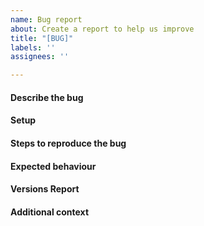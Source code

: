 ```yaml
---
name: Bug report
about: Create a report to help us improve
title: "[BUG]"
labels: ''
assignees: ''

---
```


<!--
Notes:
1. Only post _bug reports_ here.
2. Use the appropriate template for _feature requests_.
3. Please direct questions to the [`#formulas` channel on Slack](https://saltstackcommunity.slack.com/messages/C7LG8SV54/), which is bridged to `#saltstack-formulas` on Freenode.
-->

#### Describe the bug
<!-- A clear and concise description of what the bug is. -->



#### Setup
<!-- Provide links to the SLS files and/or relevant configs (be sure to remove sensitive info). -->



#### Steps to reproduce the bug
<!-- Include debug logs if possible and relevant. -->



#### Expected behaviour
<!-- A clear and concise description of what you expected to happen. -->



#### Versions Report
<!-- Provided by running `salt --versions-report`. Please also mention any differences in master/minion versions. -->



#### Additional context
<!-- Add any other context about the problem here. -->
